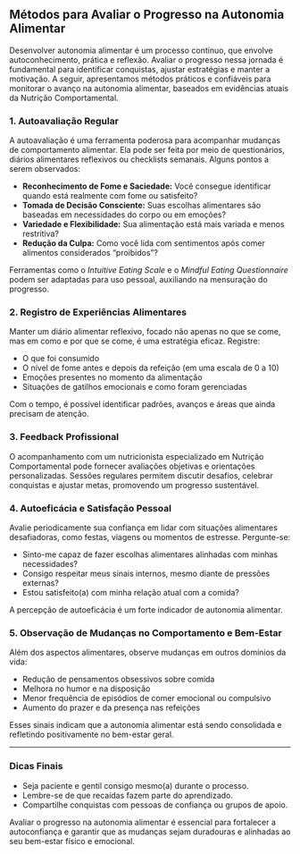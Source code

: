 
## Métodos para Avaliar o Progresso na Autonomia Alimentar

Desenvolver autonomia alimentar é um processo contínuo, que envolve autoconhecimento, prática e reflexão. Avaliar o progresso nessa jornada é fundamental para identificar conquistas, ajustar estratégias e manter a motivação. A seguir, apresentamos métodos práticos e confiáveis para monitorar o avanço na autonomia alimentar, baseados em evidências atuais da Nutrição Comportamental.

### 1. **Autoavaliação Regular**

A autoavaliação é uma ferramenta poderosa para acompanhar mudanças de comportamento alimentar. Ela pode ser feita por meio de questionários, diários alimentares reflexivos ou checklists semanais. Alguns pontos a serem observados:

- **Reconhecimento de Fome e Saciedade:** Você consegue identificar quando está realmente com fome ou satisfeito?
- **Tomada de Decisão Consciente:** Suas escolhas alimentares são baseadas em necessidades do corpo ou em emoções?
- **Variedade e Flexibilidade:** Sua alimentação está mais variada e menos restritiva?
- **Redução da Culpa:** Como você lida com sentimentos após comer alimentos considerados “proibidos”?

Ferramentas como o *Intuitive Eating Scale* e o *Mindful Eating Questionnaire* podem ser adaptadas para uso pessoal, auxiliando na mensuração do progresso.

### 2. **Registro de Experiências Alimentares**

Manter um diário alimentar reflexivo, focado não apenas no que se come, mas em como e por que se come, é uma estratégia eficaz. Registre:

- O que foi consumido
- O nível de fome antes e depois da refeição (em uma escala de 0 a 10)
- Emoções presentes no momento da alimentação
- Situações de gatilhos emocionais e como foram gerenciadas

Com o tempo, é possível identificar padrões, avanços e áreas que ainda precisam de atenção.

### 3. **Feedback Profissional**

O acompanhamento com um nutricionista especializado em Nutrição Comportamental pode fornecer avaliações objetivas e orientações personalizadas. Sessões regulares permitem discutir desafios, celebrar conquistas e ajustar metas, promovendo um progresso sustentável.

### 4. **Autoeficácia e Satisfação Pessoal**

Avalie periodicamente sua confiança em lidar com situações alimentares desafiadoras, como festas, viagens ou momentos de estresse. Pergunte-se:

- Sinto-me capaz de fazer escolhas alimentares alinhadas com minhas necessidades?
- Consigo respeitar meus sinais internos, mesmo diante de pressões externas?
- Estou satisfeito(a) com minha relação atual com a comida?

A percepção de autoeficácia é um forte indicador de autonomia alimentar.

### 5. **Observação de Mudanças no Comportamento e Bem-Estar**

Além dos aspectos alimentares, observe mudanças em outros domínios da vida:

- Redução de pensamentos obsessivos sobre comida
- Melhora no humor e na disposição
- Menor frequência de episódios de comer emocional ou compulsivo
- Aumento do prazer e da presença nas refeições

Esses sinais indicam que a autonomia alimentar está sendo consolidada e refletindo positivamente no bem-estar geral.

___

### **Dicas Finais**

- Seja paciente e gentil consigo mesmo(a) durante o processo.
- Lembre-se de que recaídas fazem parte do aprendizado.
- Compartilhe conquistas com pessoas de confiança ou grupos de apoio.

Avaliar o progresso na autonomia alimentar é essencial para fortalecer a autoconfiança e garantir que as mudanças sejam duradouras e alinhadas ao seu bem-estar físico e emocional.

```
